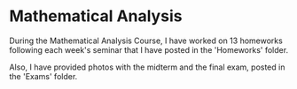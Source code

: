 # Mathematical Analysis

During the Mathematical Analysis Course, I have worked on 13 homeworks following each week's seminar that I have posted in the 'Homeworks' folder.

Also, I have provided photos with the midterm and the final exam, posted in the 'Exams' folder. 
